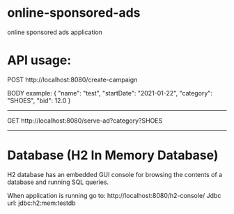 # online-sponsored-ads
online sponsored ads application

# API usage:

POST http://localhost:8080/create-campaign

BODY example:
{
    "name": "test",
    "startDate": "2021-01-22",
    "category": "SHOES",
    "bid": 12.0
}

-----------------------

GET http://localhost:8080/serve-ad?category?SHOES

-----------------------

# Database (H2 In Memory Database)

H2 database has an embedded GUI console for browsing the contents of a database and running SQL queries.

When application is running go to:
http://localhost:8080/h2-console/
Jdbc url: jdbc:h2:mem:testdb
